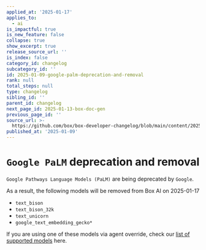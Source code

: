 ```yaml
---
applied_at: '2025-01-17'
applies_to:
  - ai
is_impactful: true
is_new_feature: false
collapse: true
show_excerpt: true
release_source_url: ''
is_index: false
category_id: changelog
subcategory_id: ''
id: 2025-01-09-google-palm-deprecation-and-removal
rank: null
total_steps: null
type: changelog
sibling_id: ''
parent_id: changelog
next_page_id: 2025-01-13-box-doc-gen
previous_page_id: ''
source_url: >-
  https://github.com/box/box-developer-changelog/blob/main/content/2025/01-09-google-palm-deprecation-and-removal.md
published_at: '2025-01-09'
---
```

# `Google PaLM` deprecation and removal

<!-- more -->

`Google Pathways Language Models (PaLM)` are being deprecated by `Google`.

As a result, the following models will be removed from Box AI on 2025-01-17
* `text_bison`
* `text_bison_32k`
* `text_unicorn`
* `google_text_embedding_gecko*`

If you are using one of these models via agent override, check our [list of
supported models](https://developer.box.com/guides/box-ai/ai-agents/) here.